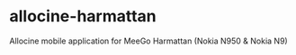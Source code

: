 allocine-harmattan
==================

Allocine mobile application for MeeGo Harmattan (Nokia N950 &amp; Nokia N9)